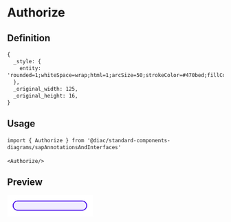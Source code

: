 # Authorize

## Definition

```
{
  _style: { 
    entity: 'rounded=1;whiteSpace=wrap;html=1;arcSize=50;strokeColor=#470bed;fillColor=#f1edff;fontColor=#266f3a;strokeWidth=1.5;',
  },
  _original_width: 125,
  _original_height: 16,
}
```

## Usage

```
import { Authorize } from '@diac/standard-components-diagrams/sapAnnotationsAndInterfaces'

<Authorize/>
```

## Preview

<img src="./authorize.png" width="200"/>

